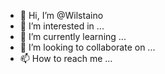 - 👋 Hi, I’m @Wilstaino
- 👀 I’m interested in ...
- 🌱 I’m currently learning ...
- 💞️ I’m looking to collaborate on ...
- 📫 How to reach me ...

<!---
Wilstaino/Wilstaino is a ✨ special ✨ repository because its `README.md` (this file) appears on your GitHub profile.
You can click the Preview link to take a look at your changes.
--->
